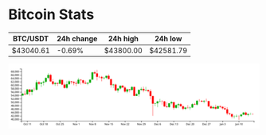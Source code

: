 # Bitcoin Stats

BTC/USDT|24h change|24h high|24h low|
|---|---|---|---|
|$43040.61|-0.69%|$43800.00|$42581.79|

<img src="./chart.svg">
